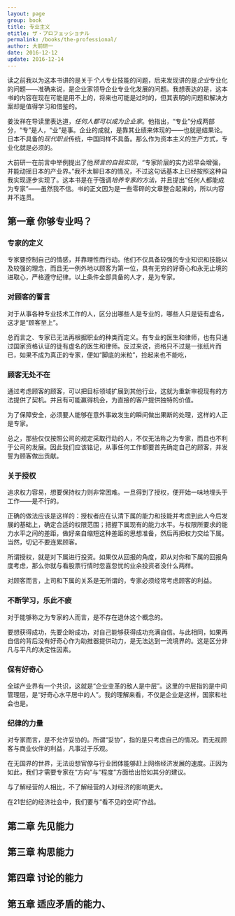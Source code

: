 ```yaml
---
layout: page
group: book
title: 专业主义
etitle: ザ・プロフェッショナル
permalink: /books/the-professional/
author: 大前研一
date: 2016-12-12
update: 2016-12-14
---
```


读之前我以为这本书讲的是关于*个人*专业技能的问题，后来发现讲的是*企业*专业化的问题——准确来说，是企业家领导企业专业化发展的问题。我想表达的是，这本书的内容在现在可能是用不上的，将来也可能是过时的，但其表明的问题和解决方案却是值得学习和借鉴的。

姜汝祥在导读里表达道，*任何人都可以成为企业家*。他指出，“专业”分成两部分，“专”是人，“业”是事。企业的成就，是靠其业绩来体现的——也就是结果论。日本不具备的*现代职业*传统，中国同样不具备。那么作为资本主义的生产方式，专业化就是必须的。

大前研一在前言中举例提出了他*预言的自我实现*，“专家阶层的实力迟早会增强，并能动摇日本的产业界。”我不太聊日本的情况，不过这句话基本上已经按照这种自我实现逐步实现了。这本书是在于强调*培养专家的方法*，并且提出“任何人都能成为专家”——虽然我不信。书的正文因为是一些零碎的文章整合起来的，所以内容并不连贯。

## 第一章 你够专业吗？

### 专家的定义

专家要控制自己的情感，并靠理性而行动。他们不仅具备较强的专业知识和技能以及较强的理念，而且无一例外地以顾客为第一位，具有无穷的好奇心和永无止境的进取心，严格遵守纪律。以上条件全部具备的人才，是为专家。

### 对顾客的誓言

对于从事各种专业技术工作的人，区分出哪些人是专业的，哪些人只是徒有虚名，这才是“顾客至上”。

总而言之、专家已无法再根据职业的种类而定义。有专业的医生和律师，也有只通过国家资格认证的徒有虚名的医生和律师。反过来说，资格只不过是一张纸片而已，如果不成为真正的专家，便如“脚底的米粒”，捡起来也不能吃，

### 顾客无处不在

通过考虑顾客的顾客，可以把目标领域扩展到其他行业，这就为重新审视现有的方法提供了契机。并且有可能赢得机会，为直接的客户提供独特的价值。

为了保障安全，必须要人能够在意外事故发生的瞬间做出果断的处理，这样的人正是专家。

总之，那些仅仅按照公司的规定采取行动的人，不仅无法称之为专家，而且也不利于公司的发展。因此我们应该铭记，从事任何工作都要首先确定自己的顾客，并发誓为顾客做出贡献。

### 关于授权

追求权力容易，想要保持权力则非常困难。一旦得到了授权，便开始一味地埋头于工作——是不行的。

正确的做法应该是这样的：授权者应在认清下属的能力和技能并考虑到此人今后发展的基础上，确定合适的权限范围；把握下属现有的能力水平。与权限所要求的能力水平之间的差距，做好亲自缩短这种差距的思想准备，然后再把权力交给下属。当然，切记不要连累顾客。

所谓授权，就是对下属进行投资。如果仅从回报的角度，即从对你和下属的回报角度考虑，那么你就与看股票行情时忽喜忽忧的业余投资者没什么两样。

对顾客而言，上司和下属的关系是无所谓的，专家必须经常考虑顾客的利益。

### 不断学习，乐此不疲

对于能够称之为专家的人而言，是不存在退休这个概念的。

要想获得成功，先要企盼成功，对自己能够获得成功充满自信。与此相同，如果再自信的背后没有好奇心作为助推器提供动力，是无法达到一流境界的。这是区分非凡与平凡的决定性因素。

### 保有好奇心

全球产业界有一个共识，这就是“企业变革的敌人是中层”。这里的中层指的是中间管理层，是“好奇心水平居中的人”。我的理解来看，不仅是企业是这样，国家和社会也是。

### 纪律的力量

对专家而言，是不允许妥协的。所谓“妥协”，指的是只考虑自己的情况。而无视顾客与商业伙伴的利益，凡事过于乐观。

在无国界的世界，无法设想官僚与行业团体能够赶上网络经济发展的速度。正因为如此，我们才需要专家在“方向”与“程度”方面给出恰如其分的建议。

与了解经营的人相比，不了解经营的人对经济的影响更大。

在21世纪的经济社会中，我们要与“看不见的空间”作战。

## 第二章 先见能力

## 第三章 构思能力

## 第四章 讨论的能力

## 第五章 适应矛盾的能力、
